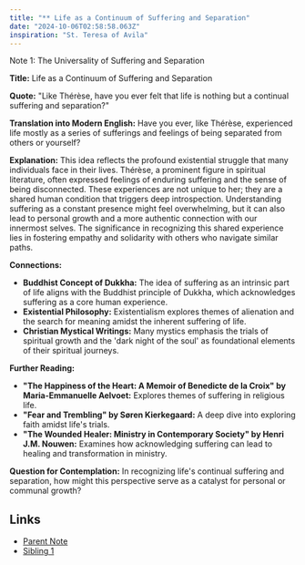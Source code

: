 ```yaml
---
title: "** Life as a Continuum of Suffering and Separation"
date: "2024-10-06T02:58:58.063Z"
inspiration: "St. Teresa of Avila"
---
```


Note 1: The Universality of Suffering and Separation

**Title:** Life as a Continuum of Suffering and Separation

**Quote:** "Like Thérèse, have you ever felt that life is nothing but a continual suffering and separation?"

**Translation into Modern English:** Have you ever, like Thérèse, experienced life mostly as a series of sufferings and feelings of being separated from others or yourself?

**Explanation:** This idea reflects the profound existential struggle that many individuals face in their lives. Thérèse, a prominent figure in spiritual literature, often expressed feelings of enduring suffering and the sense of being disconnected. These experiences are not unique to her; they are a shared human condition that triggers deep introspection. Understanding suffering as a constant presence might feel overwhelming, but it can also lead to personal growth and a more authentic connection with our innermost selves. The significance in recognizing this shared experience lies in fostering empathy and solidarity with others who navigate similar paths.

**Connections:**
- **Buddhist Concept of Dukkha:** The idea of suffering as an intrinsic part of life aligns with the Buddhist principle of Dukkha, which acknowledges suffering as a core human experience.
- **Existential Philosophy:** Existentialism explores themes of alienation and the search for meaning amidst the inherent suffering of life.
- **Christian Mystical Writings:** Many mystics emphasis the trials of spiritual growth and the 'dark night of the soul' as foundational elements of their spiritual journeys.

**Further Reading:**
- **"The Happiness of the Heart: A Memoir of Benedicte de la Croix" by Maria-Emmanuelle Aelvoet:** Explores themes of suffering in religious life.
- **"Fear and Trembling" by Søren Kierkegaard:** A deep dive into exploring faith amidst life's trials.
- **"The Wounded Healer: Ministry in Contemporary Society" by Henri J.M. Nouwen:** Examines how acknowledging suffering can lead to healing and transformation in ministry.

**Question for Contemplation:** In recognizing life's continual suffering and separation, how might this perspective serve as a catalyst for personal or communal growth?

## Links

- [Parent Note](/parent-note.md)
- [Sibling 1](/zettel1.md)

